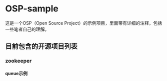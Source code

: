 # OSP-sample
这是一个OSP（Open Source Project）的示例项目，里面带有详细的注释，包括一些笔者自己的理解。

## 目前包含的开源项目列表
### zookeeper
#### queue示例
